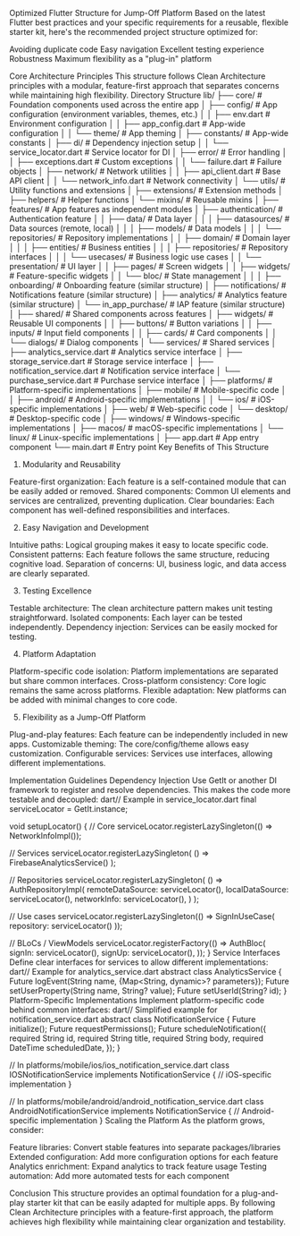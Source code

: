Optimized Flutter Structure for Jump-Off Platform
Based on the latest Flutter best practices and your specific requirements for a reusable, flexible starter kit, here's the recommended project structure optimized for:

Avoiding duplicate code
Easy navigation
Excellent testing experience
Robustness
Maximum flexibility as a "plug-in" platform

Core Architecture Principles
This structure follows Clean Architecture principles with a modular, feature-first approach that separates concerns while maintaining high flexibility.
Directory Structure
lib/
├── core/                           # Foundation components used across the entire app
│   ├── config/                     # App configuration (environment variables, themes, etc.)
│   │   ├── env.dart                # Environment configuration
│   │   ├── app_config.dart         # App-wide configuration
│   │   └── theme/                  # App theming
│   ├── constants/                  # App-wide constants
│   ├── di/                         # Dependency injection setup
│   │   └── service_locator.dart    # Service locator for DI
│   ├── error/                      # Error handling
│   │   ├── exceptions.dart         # Custom exceptions
│   │   └── failure.dart            # Failure objects
│   ├── network/                    # Network utilities
│   │   ├── api_client.dart         # Base API client
│   │   └── network_info.dart       # Network connectivity
│   └── utils/                      # Utility functions and extensions
│       ├── extensions/             # Extension methods
│       ├── helpers/                # Helper functions
│       └── mixins/                 # Reusable mixins
│
├── features/                       # App features as independent modules
│   ├── authentication/             # Authentication feature
│   │   ├── data/                   # Data layer
│   │   │   ├── datasources/        # Data sources (remote, local)
│   │   │   ├── models/             # Data models
│   │   │   └── repositories/       # Repository implementations
│   │   ├── domain/                 # Domain layer
│   │   │   ├── entities/           # Business entities
│   │   │   ├── repositories/       # Repository interfaces
│   │   │   └── usecases/           # Business logic use cases
│   │   └── presentation/           # UI layer
│   │       ├── pages/              # Screen widgets
│   │       ├── widgets/            # Feature-specific widgets
│   │       └── bloc/               # State management
│   │
│   ├── onboarding/                 # Onboarding feature (similar structure)
│   ├── notifications/              # Notifications feature (similar structure)
│   ├── analytics/                  # Analytics feature (similar structure)
│   └── in_app_purchase/            # IAP feature (similar structure)
│
├── shared/                         # Shared components across features
│   ├── widgets/                    # Reusable UI components
│   │   ├── buttons/                # Button variations
│   │   ├── inputs/                 # Input field components
│   │   ├── cards/                  # Card components
│   │   └── dialogs/                # Dialog components
│   └── services/                   # Shared services
│       ├── analytics_service.dart  # Analytics service interface
│       ├── storage_service.dart    # Storage service interface
│       ├── notification_service.dart # Notification service interface
│       └── purchase_service.dart   # Purchase service interface
│
├── platforms/                      # Platform-specific implementations
│   ├── mobile/                     # Mobile-specific code
│   │   ├── android/                # Android-specific implementations
│   │   └── ios/                    # iOS-specific implementations
│   ├── web/                        # Web-specific code
│   └── desktop/                    # Desktop-specific code
│       ├── windows/                # Windows-specific implementations
│       ├── macos/                  # macOS-specific implementations
│       └── linux/                  # Linux-specific implementations
│
├── app.dart                        # App entry component
└── main.dart                       # Entry point
Key Benefits of This Structure
1. Modularity and Reusability

Feature-first organization: Each feature is a self-contained module that can be easily added or removed.
Shared components: Common UI elements and services are centralized, preventing duplication.
Clear boundaries: Each component has well-defined responsibilities and interfaces.

2. Easy Navigation and Development

Intuitive paths: Logical grouping makes it easy to locate specific code.
Consistent patterns: Each feature follows the same structure, reducing cognitive load.
Separation of concerns: UI, business logic, and data access are clearly separated.

3. Testing Excellence

Testable architecture: The clean architecture pattern makes unit testing straightforward.
Isolated components: Each layer can be tested independently.
Dependency injection: Services can be easily mocked for testing.

4. Platform Adaptation

Platform-specific code isolation: Platform implementations are separated but share common interfaces.
Cross-platform consistency: Core logic remains the same across platforms.
Flexible adaptation: New platforms can be added with minimal changes to core code.

5. Flexibility as a Jump-Off Platform

Plug-and-play features: Each feature can be independently included in new apps.
Customizable theming: The core/config/theme allows easy customization.
Configurable services: Services use interfaces, allowing different implementations.

Implementation Guidelines
Dependency Injection
Use GetIt or another DI framework to register and resolve dependencies. This makes the code more testable and decoupled:
dart// Example in service_locator.dart
final serviceLocator = GetIt.instance;

void setupLocator() {
  // Core
  serviceLocator.registerLazySingleton<NetworkInfo>(() => NetworkInfoImpl());
  
  // Services
  serviceLocator.registerLazySingleton<AnalyticsService>(
    () => FirebaseAnalyticsService()
  );
  
  // Repositories
  serviceLocator.registerLazySingleton<AuthRepository>(
    () => AuthRepositoryImpl(
      remoteDataSource: serviceLocator(),
      localDataSource: serviceLocator(),
      networkInfo: serviceLocator(),
    )
  );
  
  // Use cases
  serviceLocator.registerLazySingleton(() => SignInUseCase(
    repository: serviceLocator()
  ));
  
  // BLoCs / ViewModels
  serviceLocator.registerFactory(() => AuthBloc(
    signIn: serviceLocator(),
    signUp: serviceLocator(),
  ));
}
Service Interfaces
Define clear interfaces for services to allow different implementations:
dart// Example for analytics_service.dart
abstract class AnalyticsService {
  Future<void> logEvent(String name, {Map<String, dynamic>? parameters});
  Future<void> setUserProperty(String name, String? value);
  Future<void> setUserId(String? id);
}
Platform-Specific Implementations
Implement platform-specific code behind common interfaces:
dart// Simplified example for notification_service.dart
abstract class NotificationService {
  Future<void> initialize();
  Future<void> requestPermissions();
  Future<void> scheduleNotification({
    required String id,
    required String title,
    required String body,
    required DateTime scheduledDate,
  });
}

// In platforms/mobile/ios/ios_notification_service.dart
class IOSNotificationService implements NotificationService {
  // iOS-specific implementation
}

// In platforms/mobile/android/android_notification_service.dart
class AndroidNotificationService implements NotificationService {
  // Android-specific implementation
}
Scaling the Platform
As the platform grows, consider:

Feature libraries: Convert stable features into separate packages/libraries
Extended configuration: Add more configuration options for each feature
Analytics enrichment: Expand analytics to track feature usage
Testing automation: Add more automated tests for each component

Conclusion
This structure provides an optimal foundation for a plug-and-play starter kit that can be easily adapted for multiple apps. By following Clean Architecture principles with a feature-first approach, the platform achieves high flexibility while maintaining clear organization and testability.
